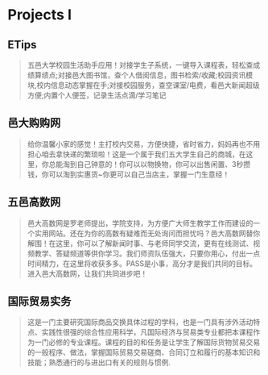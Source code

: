 # Projects I  
 

## ETips
>五邑大学校园生活助手应用！对接学生子系统，一键导入课程表，轻松查成绩算绩点;对接邑大图书馆，查个人借阅信息，图书检索/收藏;校园资讯模块,校内信息动态掌握在手;对接校园服务，查空课室/电费，看邑大新闻超级方便;内置个人便签，记录生活点滴/学习笔记


## 邑大购购网
>给你温馨小家的感觉！主打校内交易，方便快捷，省时省力，妈妈再也不用担心咱去拿快递的繁琐啦！这是一个属于我们五大学生自己的商城，在这里，你总能淘到自己钟意的！你可以以物换物，你可以出售闲置、3秒攒钱，你可以淘到实惠货~你更可以自己当店主，掌握一门生意经！

## 五邑高数网
>邑大高数网是罗老师提出，学院支持，为方便广大师生教学工作而建设的一个实用网站。还在为你的高数有疑难而无处询问而担忧吗？邑大高数网替你解围！在这里，你可以了解新闻时事、与老师同学交流，更有在线测试、视频教学、答疑频道等供你学习。我们师资队伍强大，只要你用心，付出一点时间精力，在这里将收获多多。PASS是小事，高分才是我们共同的目标。进入邑大高数网，让我们共同进步吧！

## 国际贸易实务
>这是一门主要研究国际商品交换具体过程的学科，也是一门具有涉外活动特点、实践性很强的综合性应用科学，凡国际经济与贸易类专业都把本课程作为一门必修的专业课程。课程的目的和任务是让学生了解国际货物贸易交易的一般程序、做法，掌握国际贸易交易磋商、合同订立和履行的基本知识和技能；熟悉通行的与进出口有关的规则与惯例.
